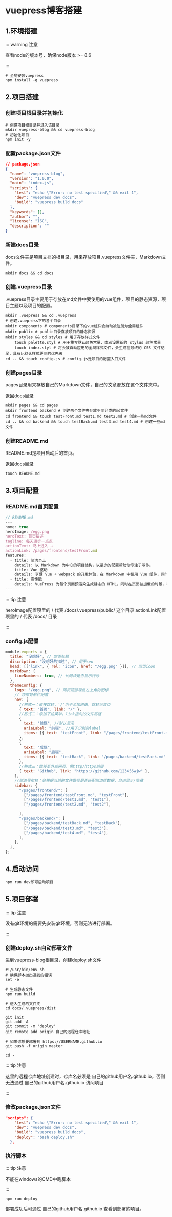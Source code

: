 <!--
 * @Author: wjw
 * @Date: 2021-01-21 10:24:51
 * @LastEditTime: 2021-01-21 17:21:53
 * @LastEditors: Please set LastEditors
 * @Description: In User Settings Edit
 * @FilePath: \react-punkd:\work\vuepress-blog\docs\pages\frontend\vuepress\vuepress.md
-->

# vuepress博客搭建

## 1.环境搭建

::: warning 注意

 查看node的版本号，确保node版本 >= 8.6

:::

```shell
# 全局安装vuepress
npm install -g vuepress
```

## 2.项目搭建

### 创建项目根目录并初始化

``` shell
# 创建项目根目录并进入该目录
mkdir vuepress-blog && cd vuepress-blog
# 初始化项目
npm init -y
```

### 配置package.json文件

```json
// package.json
{
  "name": "vuepress-blog",
  "version": "1.0.0",
  "main": "index.js",
  "scripts": {
    "test": "echo \"Error: no test specified\" && exit 1",
    "dev": "vuepress dev docs",
    "build": "vuepress build docs"
  },
  "keywords": [],
  "author": "",
  "license": "ISC",
  "description": ""
}
```

### 新建docs目录

docs文件夹是项目文档的根目录，用来存放项目.vuepress文件夹，Markdown文件。

```shell
mkdir docs && cd docs
```

### 创建.vuepress目录

.vuepress目录主要用于存放在md文件中要使用的vue组件，项目的静态资源，项目主题以及项目的配置。

```shell
mkdir .vuepress && cd .vuepress
# 创建.vuepress下的各个目录
mkdir components # components目录下的vue组件会自动被注册为全局组件
mkdir public # public目录存放项目的静态资源
mkdir styles && cd styles # 用于存放样式文件
    touch palette.styl # 用于重写默认颜色常量，或者设置新的 stylus 颜色常量
    touch index.styl # 将会被自动应用的全局样式文件，会生成在最终的 CSS 文件结尾，具有比默认样式更高的优先级
cd .. && touch config.js # config.js是项目的配置入口文件
```

### 创建pages目录

pages目录用来存放自己的Markdown文件，自己的文章都放在这个文件夹中。

退回docs目录

```shell
mkdir pages && cd pages
mkdir frontend backend # 创建两个文件夹存放不同分类的md文件
cd frontend && touch testFront.md test1.md test2.md # 创建一些md文件
cd .. && cd backend && touch testBack.md test3.md test4.md # 创建一些md文件
```

### 创建README.md

README.md是项目启动后的首页。

退回docs目录

```shell
touch README.md
```

## 3.项目配置

### README.md首页配置

```js
// README.md
---
home: true
heroImage: /egg.png 
heroText: 首页描述 
tagline: 每天进步一点点
actionText: 马上进入 →
actionLink: /pages/frontend/testFront.md 
features:
  - title: 简洁至上
    details: 以 Markdown 为中心的项目结构，以最少的配置帮助你专注于写作。
  - title: Vue 驱动
    details: 享受 Vue + webpack 的开发体验，在 Markdown 中使用 Vue 组件，同时可以使用 Vue 来开发自定义主题。
  - title: 高性能
    details: VuePress 为每个页面预渲染生成静态的 HTML，同时在页面被加载的时候，将作为 SPA 运行。
---
```

::: tip 注意

 heroImage配置项里的 / 代表 /docs/.vuepress/public/ 这个目录
 actionLink配置项里的 / 代表 /docs/ 目录

:::

### config.js配置

```js
module.exports = {
  title: "没想好", // 网页标题
  discription: "没想好的描述", // 用于seo
  head: [["link", { rel: "icon", href: "/egg.png" }]], // 网页icon
  markdown: {
    lineNumbers: true, // 代码块是否显示行号
  },
  themeConfig: {
    logo: "/egg.png", // 网页顶部导航左上角的图标
    // 顶部导航栏配置
    nav: [
      //格式一：直接跳转，'/'为不添加路由，跳转至首页
      { text: "首页", link: "/" },
      //格式二：添加下拉菜单，link指向的文件路径
      {
        text: "前端", //默认显示
        ariaLabel: "前端", //用于识别的label
        items: [{ text: "testFront", link: "/pages/frontend/testFront.md" }],
      },
      {
        text: "后端",
        ariaLabel: "后端",
        items: [{ text: "testBack", link: "/pages/backend/testBack.md" }],
      },
      //格式三：跳转至外部网页，需http/https前缀
      { text: "Github", link: "https://github.com/123456wjw" },
    ],
    //侧边导航栏：会根据当前的文件路径是否匹配侧边栏数据，自动显示/隐藏
    sidebar: {
      "/pages/frontend/": [
        ["/pages/frontend/testFront.md", "testFront"],
        ["/pages/frontend/test1.md", "test1"],
        ["/pages/frontend/test2.md", "test2"],

      ],
      "/pages/backend/": [
        ["/pages/backend/testBack.md", "testBack"],
        ["/pages/backend/test3.md", "test3"],
        ["/pages/backend/test4.md", "test4"],
      ],
    },
  },
};
```

## 4.启动访问

```shell
npm run dev即可启动项目
```

## 5.项目部署

::: tip 注意

 没有git环境的需要先安装git环境，否则无法进行部署。

:::

### 创建deploy.sh自动部署文件

进到vuepress-blog根目录，创建deploy.sh文件

```shell
#!/usr/bin/env sh
# 确保脚本抛出遇到的错误
set -e

# 生成静态文件
npm run build

# 进入生成的文件夹
cd docs/.vuepress/dist

git init
git add -A
git commit -m 'deploy'
git remote add origin 自己的远程仓库地址

# 如果你想要部署到 https://USERNAME.github.io
git push -f origin master

cd -
```

::: tip 注意

 这里的远程仓库地址创建时，仓库名必须是 自己的github用户名.github.io，否则无法通过 自己的github用户名.github.io 访问项目

:::

### 修改package.json文件

```json
"scripts": {
    "test": "echo \"Error: no test specified\" && exit 1",
    "dev": "vuepress dev docs",
    "build": "vuepress build docs",
    "deploy": "bash deploy.sh"
  },
```

### 执行脚本

::: tip 注意

 不能在windows的CMD中跑脚本

:::

```shell
npm run deploy
```

部署成功后可通过 自己的github用户名.github.io 查看到部署的项目。
